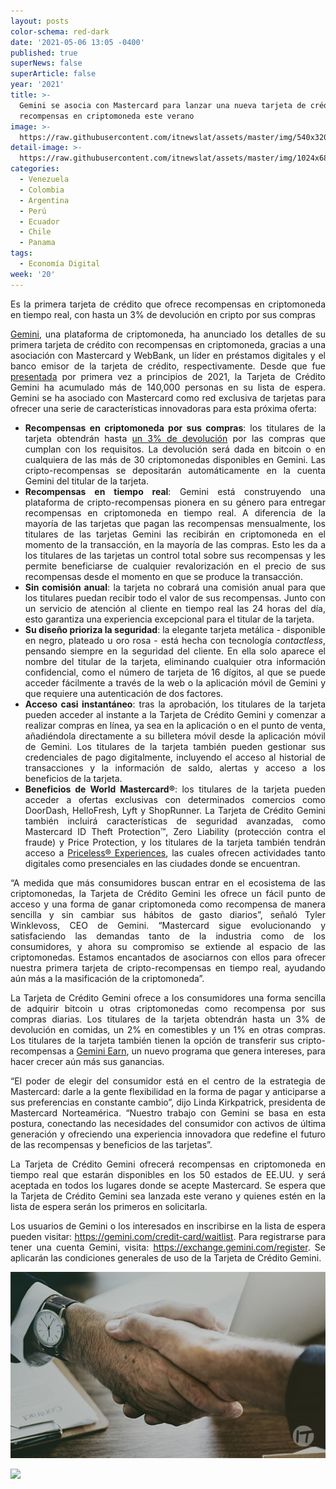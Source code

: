 ```yaml
---
layout: posts
color-schema: red-dark
date: '2021-05-06 13:05 -0400'
published: true
superNews: false
superArticle: false
year: '2021'
title: >-
  Gemini se asocia con Mastercard para lanzar una nueva tarjeta de crédito con
  recompensas en criptomoneda este verano
image: >-
  https://raw.githubusercontent.com/itnewslat/assets/master/img/540x320/Alianzas-Acuerdos-p.jpg
detail-image: >-
  https://raw.githubusercontent.com/itnewslat/assets/master/img/1024x680/Alianzas-Acuerdos-g.jpg
categories:
  - Venezuela
  - Colombia
  - Argentina
  - Perú
  - Ecuador
  - Chile
  - Panama
tags:
  - Economía Digital
week: '20'
---
```

<p style="text-align: justify;">Es la primera tarjeta de crédito que ofrece recompensas en criptomoneda en tiempo real, con hasta un 3% de devolución en cripto por sus compras</p>
<p style="text-align: justify;"><a href="https://www.gemini.com/">Gemini</a>, una plataforma de criptomoneda, ha anunciado los detalles de su primera tarjeta de crédito con recompensas en criptomoneda, gracias a una asociación con Mastercard y WebBank, un líder en préstamos digitales y el banco emisor de la tarjeta de crédito, respectivamente. Desde que fue <a href="https://www.gemini.com/blog/gemini-to-offer-credit-card-with-crypto-rewards">presentada</a> por primera vez a principios de 2021, la Tarjeta de Crédito Gemini ha acumulado más de 140,000 personas en su lista de espera. Gemini se ha asociado con Mastercard como red exclusiva de tarjetas para ofrecer una serie de características innovadoras para esta próxima oferta:</p>

<ul style="text-align: justify;">
	<li><strong>Recompensas en criptomoneda por sus compras</strong>: los titulares de la tarjeta obtendrán hasta <a href="https://www.gemini.com/credit-card/waitlist">un 3% de devolución</a> por las compras que cumplan con los requisitos. La devolución será dada en bitcoin o en cualquiera de las más de 30 criptomonedas disponibles en Gemini. Las cripto-recompensas se depositarán automáticamente en la cuenta Gemini del titular de la tarjeta.</li>
	<li><strong>Recompensas en tiempo real</strong>: Gemini está construyendo una plataforma de cripto-recompensas pionera en su género para entregar recompensas en criptomoneda en tiempo real. A diferencia de la mayoría de las tarjetas que pagan las recompensas mensualmente, los titulares de las tarjetas Gemini las recibirán en criptomoneda en el momento de la transacción, en la mayoría de las compras. Esto les da a los titulares de las tarjetas un control total sobre sus recompensas y les permite beneficiarse de cualquier revalorización en el precio de sus recompensas desde el momento en que se produce la transacción.</li>
	<li><strong> Sin comisión anual</strong>: la tarjeta no cobrará una comisión anual para que los titulares puedan recibir todo el valor de sus recompensas. Junto con un servicio de atención al cliente en tiempo real las 24 horas del día, esto garantiza una experiencia excepcional para el titular de la tarjeta.</li>
	<li><strong>Su diseño prioriza la seguridad</strong>: la elegante tarjeta metálica - disponible en negro, plateado u oro rosa - está hecha con tecnología <em>contactless</em>, pensando siempre en la seguridad del cliente. En ella solo aparece el nombre del titular de la tarjeta, eliminando cualquier otra información confidencial, como el número de tarjeta de 16 dígitos, al que se puede acceder fácilmente a través de la web o la aplicación móvil de Gemini y que requiere una autenticación de dos factores.</li>
	<li><strong>Acceso casi instantáneo</strong>: tras la aprobación, los titulares de la tarjeta pueden acceder al instante a la Tarjeta de Crédito Gemini y comenzar a realizar compras en línea, ya sea en la aplicación o en el punto de venta, añadiéndola directamente a su billetera móvil desde la aplicación móvil de Gemini. Los titulares de la tarjeta también pueden gestionar sus credenciales de pago digitalmente, incluyendo el acceso al historial de transacciones y la información de saldo, alertas y acceso a los beneficios de la tarjeta.</li>
	<li><strong>Beneficios de </strong><strong>World Mastercard</strong><strong>®</strong>: los titulares de la tarjeta pueden acceder a ofertas exclusivas con determinados comercios como DoorDash, HelloFresh, Lyft y ShopRunner. La Tarjeta de Crédito Gemini también incluirá características de seguridad avanzadas, como Mastercard ID Theft Protection™, Zero Liability (protección contra el fraude) y Price Protection, y los titulares de la tarjeta también tendrán acceso a <a href="https://www.priceless.com/">Priceless® Experiences</a>, las cuales ofrecen actividades tanto digitales como presenciales en las ciudades donde se encuentran.</li>
</ul>
<p style="text-align: justify;">“A medida que más consumidores buscan entrar en el ecosistema de las criptomonedas, la Tarjeta de Crédito Gemini les ofrece un fácil punto de acceso y una forma de ganar criptomoneda como recompensa de manera sencilla y sin cambiar sus hábitos de gasto diarios”, señaló Tyler Winklevoss, CEO de Gemini. “Mastercard sigue evolucionando y satisfaciendo las demandas tanto de la industria como de los consumidores, y ahora su compromiso se extiende al espacio de las criptomonedas. Estamos encantados de asociarnos con ellos para ofrecer nuestra primera tarjeta de cripto-recompensas en tiempo real, ayudando aún más a la masificación de la criptomoneda”.</p>
<p style="text-align: justify;">La Tarjeta de Crédito Gemini ofrece a los consumidores una forma sencilla de adquirir bitcoin u otras criptomonedas como recompensa por sus compras diarias. Los titulares de la tarjeta obtendrán hasta un 3% de devolución en comidas, un 2% en comestibles y un 1% en otras compras. Los titulares de la tarjeta también tienen la opción de transferir sus cripto-recompensas a <a href="https://www.prnewswire.com/news-releases/gemini-launches-gemini-earn-a-new-way-to-earn-interest-on-crypto-assets-301219887.html">Gemini Earn</a>, un nuevo programa que genera intereses, para hacer crecer aún más sus ganancias.</p>
<p style="text-align: justify;">“El poder de elegir del consumidor está en el centro de la estrategia de Mastercard: darle a la gente flexibilidad en la forma de pagar y anticiparse a sus preferencias en constante cambio”, dijo Linda Kirkpatrick, presidenta de Mastercard Norteamérica. “Nuestro trabajo con Gemini se basa en esta postura, conectando las necesidades del consumidor con activos de última generación y ofreciendo una experiencia innovadora que redefine el futuro de las recompensas y beneficios de las tarjetas”.</p>
<p style="text-align: justify;">La Tarjeta de Crédito Gemini ofrecerá recompensas en criptomoneda en tiempo real que estarán disponibles en los 50 estados de EE.UU. y será aceptada en todos los lugares donde se acepte Mastercard. Se espera que la Tarjeta de Crédito Gemini sea lanzada este verano y quienes estén en la lista de espera serán los primeros en solicitarla.</p>
<p style="text-align: justify;">Los usuarios de Gemini o los interesados en inscribirse en la lista de espera pueden visitar: <a href="https://gemini.com/credit-card/waitlist">https://gemini.com/credit-card/waitlist</a>. Para registrarse para tener una cuenta Gemini, visita: <a href="https://exchange.gemini.com/register">https://exchange.gemini.com/register</a>. Se aplicarán las condiciones generales de uso de la Tarjeta de Crédito Gemini.</p>

![](https://raw.githubusercontent.com/itnewslat/assets/master/img/540x320/Alianzas-Acuerdos-p.jpg)


<img src="https://tracker.metricool.com/c3po.jpg?hash=56f88a41e39ab42c063cc51676587a04"/>